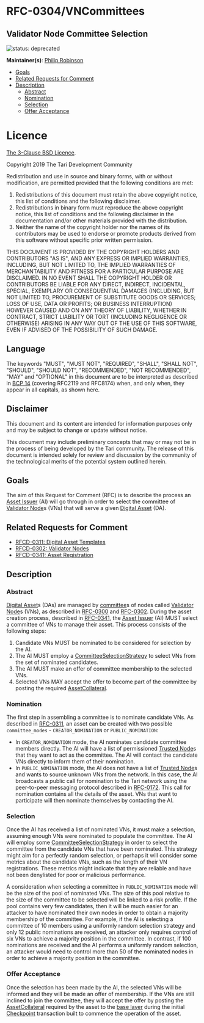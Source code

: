 # RFC-0304/VNCommittees

## Validator Node Committee Selection

![status: deprecated](theme/images/status-deprecated.svg)

**Maintainer(s)**: [Philip Robinson](https://github.com/philipr-za)

<!-- TOC -->
* [Goals](#goals)
* [Related Requests for Comment](#related-requests-for-comment)
* [Description](#description)
  * [Abstract](#abstract)
  * [Nomination](#nomination)
  * [Selection](#selection)
  * [Offer Acceptance](#offer-acceptance)
<!-- TOC -->

# Licence

[The 3-Clause BSD Licence](https://opensource.org/licenses/BSD-3-Clause).

Copyright 2019 The Tari Development Community

Redistribution and use in source and binary forms, with or without modification, are permitted provided that the
following conditions are met:

1. Redistributions of this document must retain the above copyright notice, this list of conditions and the following
   disclaimer.
2. Redistributions in binary form must reproduce the above copyright notice, this list of conditions and the following
   disclaimer in the documentation and/or other materials provided with the distribution.
3. Neither the name of the copyright holder nor the names of its contributors may be used to endorse or promote products
   derived from this software without specific prior written permission.

THIS DOCUMENT IS PROVIDED BY THE COPYRIGHT HOLDERS AND CONTRIBUTORS "AS IS", AND ANY EXPRESS OR IMPLIED WARRANTIES,
INCLUDING, BUT NOT LIMITED TO, THE IMPLIED WARRANTIES OF MERCHANTABILITY AND FITNESS FOR A PARTICULAR PURPOSE ARE
DISCLAIMED. IN NO EVENT SHALL THE COPYRIGHT HOLDER OR CONTRIBUTORS BE LIABLE FOR ANY DIRECT, INDIRECT, INCIDENTAL,
SPECIAL, EXEMPLARY OR CONSEQUENTIAL DAMAGES (INCLUDING, BUT NOT LIMITED TO, PROCUREMENT OF SUBSTITUTE GOODS OR
SERVICES; LOSS OF USE, DATA OR PROFITS; OR BUSINESS INTERRUPTION) HOWEVER CAUSED AND ON ANY THEORY OF LIABILITY,
WHETHER IN CONTRACT, STRICT LIABILITY OR TORT (INCLUDING NEGLIGENCE OR OTHERWISE) ARISING IN ANY WAY OUT OF THE USE OF
THIS SOFTWARE, EVEN IF ADVISED OF THE POSSIBILITY OF SUCH DAMAGE.

## Language

The keywords "MUST", "MUST NOT", "REQUIRED", "SHALL", "SHALL NOT", "SHOULD", "SHOULD NOT", "RECOMMENDED", 
"NOT RECOMMENDED", "MAY" and "OPTIONAL" in this document are to be interpreted as described in 
[BCP 14](https://tools.ietf.org/html/bcp14) (covering RFC2119 and RFC8174) when, and only when, they appear in all capitals, as 
shown here.

## Disclaimer

This document and its content are intended for information purposes only and may be subject to change or update
without notice.

This document may include preliminary concepts that may or may not be in the process of being developed by the Tari
community. The release of this document is intended solely for review and discussion by the community of the
technological merits of the potential system outlined herein.

## Goals

The aim of this Request for Comment (RFC) is to describe the process an [Asset Issuer] (AI) will go through in order to 
select the committee of [Validator Node]s
(VNs) that will serve a given [Digital Asset] (DA).

## Related Requests for Comment
* [RFCD-0311: Digital Asset Templates](RFCD-0311_AssetTemplates.md)
* [RFCD-0302: Validator Nodes](RFCD-0302_ValidatorNodes.md)
* [RFCD-0341: Asset Registration](RFCD-0341_AssetRegistration.md)

## Description

### Abstract
[Digital Asset]s (DAs) are managed by [committee]s of nodes called [Validator Node]s (VNs), as described in 
[RFC-0300](RFCD-0300_DAN.md) and [RFC-0302](RFCD-0302_ValidatorNodes.md). During the asset creation process, described in
[RFC-0341](RFC-0341D_AssetRegistration.md), the [Asset Issuer] (AI) MUST select a committee of VNs to manage their asset.
This process consists of the following steps:

1. Candidate VNs MUST be nominated to be considered for selection by the AI.
2. The AI MUST employ a [CommitteeSelectionStrategy] to select VNs from the set of nominated candidates.
3. The AI MUST make an offer of committee membership to the selected VNs.
4. Selected VNs MAY accept the offer to become part of the committee by posting the required [AssetCollateral].

### Nomination
The first step in assembling a committee is to nominate candidate VNs. As described in 
[RFC-0311](RFC-0311_AssetTemplates.md), an asset can be created with two possible `committee_modes` - `CREATOR_NOMINATION` 
or `PUBLIC_NOMINATION`:

- In `CREATOR_NOMINATION` mode, the AI nominates candidate committee members directly. The AI will have a list of permissioned 
  [Trusted Node]s that they want to act as the committee. The AI will contact the candidate VNs directly to inform them of 
  their nomination.
- In `PUBLIC_NOMINATION` mode, the AI does not have a list of [Trusted Node]s and wants to source unknown VNs from the 
  network. In this case, the AI broadcasts a public call for nomination to the Tari network using the peer-to-peer messaging 
  protocol described in [RFC-0172](RFC-0172_PeerToPeerMessagingProtocol.md). This call for nomination contains all the 
  details of the asset. VNs that want to participate will then nominate themselves by contacting the AI.

### Selection
Once the AI has received a list of nominated VNs, it must make a selection, assuming enough VNs were nominated to populate 
the committee. The AI will employ some [CommitteeSelectionStrategy] in order to select the committee from the candidate 
VNs that have been nominated. This strategy might aim for a perfectly random selection, or perhaps it will consider some 
metrics about the candidate VNs, such as the length of their VN registrations. These metrics might indicate that they are reliable 
and have not been denylisted for poor or malicious performance.

A consideration when selecting a committee in `PUBLIC_NOMINATION` mode will be the size of the pool of nominated VNs. 
The size of this pool relative to the size of the committee to be selected will be linked to a risk profile. If the pool 
contains very few candidates, then it will be much easier for an attacker to have nominated their own nodes in order to 
obtain a majority membership of the committee. For example, if the AI is selecting a committee of 10 members using a uniformly 
random selection strategy and only 12 public nominations are received, an attacker only requires control of six VNs to 
achieve a majority position in the committee. In contrast, if 100 nominations are received and the AI performs a 
uniformly random selection, an attacker would need to control more than 50 of the nominated nodes in order to achieve a 
majority position in the committee.

### Offer Acceptance
Once the selection has been made by the AI, the selected VNs will be informed and they will be made an offer of membership. 
If the VNs are still inclined to join the committee, they will accept the offer by posting the [AssetCollateral] 
required by the asset to the [base layer] during the initial [Checkpoint] transaction built to commence the operation of 
the asset.

[assetcollateral]: Glossary.md#assetcollateral
[asset issuer]: Glossary.md#asset-issuer
[base layer]: Glossary.md#base-layer
[checkpoint]: Glossary.md#checkpoint
[digital asset]: Glossary.md#digital-asset
[committee]: Glossary.md#committee
[CommitteeSelectionStrategy]: Glossary.md#committeeselectionstrategy
[validator node]: Glossary.md#validator-node
[digital asset network]: Glossary.md#digital-asset-network
[trusted node]: Glossary.md#trusted-node
